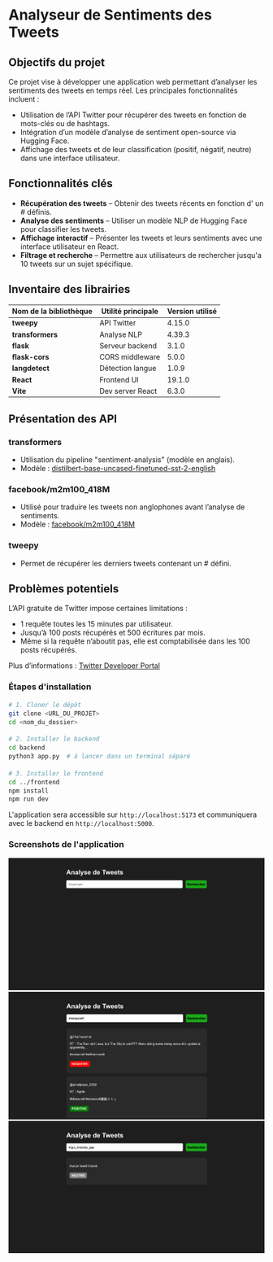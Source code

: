 # Analyseur de Sentiments des Tweets

## Objectifs du projet

Ce projet vise à développer une application web permettant d’analyser les sentiments des tweets en temps réel. Les principales fonctionnalités incluent :

- Utilisation de l’API Twitter pour récupérer des tweets en fonction de mots-clés ou de hashtags.
- Intégration d’un modèle d’analyse de sentiment open-source via Hugging Face.
- Affichage des tweets et de leur classification (positif, négatif, neutre) dans une interface utilisateur.

## Fonctionnalités clés

- **Récupération des tweets** – Obtenir des tweets récents en fonction d' un # définis.
- **Analyse des sentiments** – Utiliser un modèle NLP de Hugging Face pour classifier les tweets.
- **Affichage interactif** – Présenter les tweets et leurs sentiments avec une interface utilisateur en React.
- **Filtrage et recherche** – Permettre aux utilisateurs de rechercher jusqu'a 10 tweets sur un sujet spécifique.

## Inventaire des librairies

| Nom de la bibliothèque | Utilité principale | Version utilisé |
|------------------------|--------------------|----------------------|
| **tweepy**             | API Twitter        | 4.15.0 |
| **transformers**       | Analyse NLP        | 4.39.3 |
| **flask**              | Serveur backend    | 3.1.0 |
| **flask-cors**         | CORS middleware    | 5.0.0 |
| **langdetect**         | Détection langue   | 1.0.9 |
| **React**              | Frontend UI        | 19.1.0 |
| **Vite**               | Dev server React   | 6.3.0 |

## Présentation des API

### transformers

- Utilisation du pipeline "sentiment-analysis" (modèle en anglais).
- Modèle : [distilbert-base-uncased-finetuned-sst-2-english](https://huggingface.co/distilbert/distilbert-base-uncased-finetuned-sst-2-english)

### facebook/m2m100_418M

- Utilisé pour traduire les tweets non anglophones avant l’analyse de sentiments.
- Modèle : [facebook/m2m100_418M](https://huggingface.co/facebook/m2m100_418M)

### tweepy

- Permet de récupérer les derniers tweets contenant un # défini.

## Problèmes potentiels

L’API gratuite de Twitter impose certaines limitations :

- 1 requête toutes les 15 minutes par utilisateur.
- Jusqu’à 100 posts récupérés et 500 écritures par mois.
- Même si la requête n’aboutit pas, elle est comptabilisée dans les 100 posts récupérés.

Plus d’informations : [Twitter Developer Portal](https://developer.x.com/en/portal/products)

### Étapes d'installation

```bash
# 1. Cloner le dépôt
git clone <URL_DU_PROJET>
cd <nom_du_dossier>

# 2. Installer le backend
cd backend
python3 app.py  # à lancer dans un terminal séparé

# 3. Installer le frontend
cd ../frontend
npm install
npm run dev
```

L'application sera accessible sur `http://localhost:5173` et communiquera avec le backend en `http://localhost:5000`.


### Screenshots de l'application

![Aperçu de l'application](./screenshots/interface0.png)
![Aperçu de l'application](./screenshots/interface1.png)
![Aperçu de l'application](./screenshots/interface2.png)



